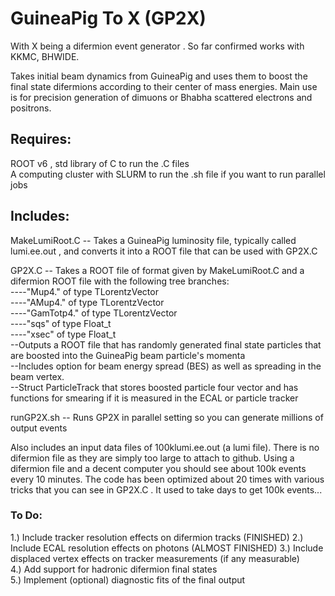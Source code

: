 # GuineaPig To X (GP2X)
With X being a difermion event generator . So far confirmed works with KKMC, BHWIDE. 

Takes initial beam dynamics from GuineaPig and uses them to boost the final state difermions according to their center of mass energies. Main use is for precision generation of dimuons or Bhabha scattered electrons and positrons.

## Requires: 

ROOT v6 , std library of C to run the .C files  
A computing cluster with SLURM to run the .sh file if you want to run parallel jobs  

## Includes:

MakeLumiRoot.C
-- Takes a GuineaPig luminosity file, typically called lumi.ee.out , and converts it into a ROOT file that can be used with GP2X.C

GP2X.C
-- Takes a ROOT file of format given by MakeLumiRoot.C and a difermion ROOT file with the following tree branches:  
----"Mup4." of type TLorentzVector  
----"AMup4." of type TLorentzVector  
----"GamTotp4." of type TLorentzVector  
----"sqs" of type Float_t  
----"xsec" of type Float_t  
--Outputs a ROOT file that has randomly generated final state particles that are boosted into the GuineaPig beam particle's momenta  
--Includes option for beam energy spread (BES) as well as spreading in the beam vertex.  
--Struct ParticleTrack that stores boosted particle four vector and has functions for smearing if it is measured in the ECAL or particle tracker

runGP2X.sh
-- Runs GP2X in parallel setting so you can generate millions of output events  

Also includes an input data files of 100klumi.ee.out (a lumi file). There is no difermion file as they are simply too large to attach to github. Using a difermion file and a decent computer you should see about 100k events every 10 minutes. The code has been optimized about 20 times with various tricks that you can see in GP2X.C . It used to take days to get 100k events...


### To Do:
1.) Include tracker resolution effects on difermion tracks (FINISHED)
2.) Include ECAL resolution effects on photons (ALMOST FINISHED)
3.) Include displaced vertex effects on tracker measurements (if any measurable)  
4.) Add support for hadronic difermion final states  
5.) Implement (optional) diagnostic fits of the final output  

